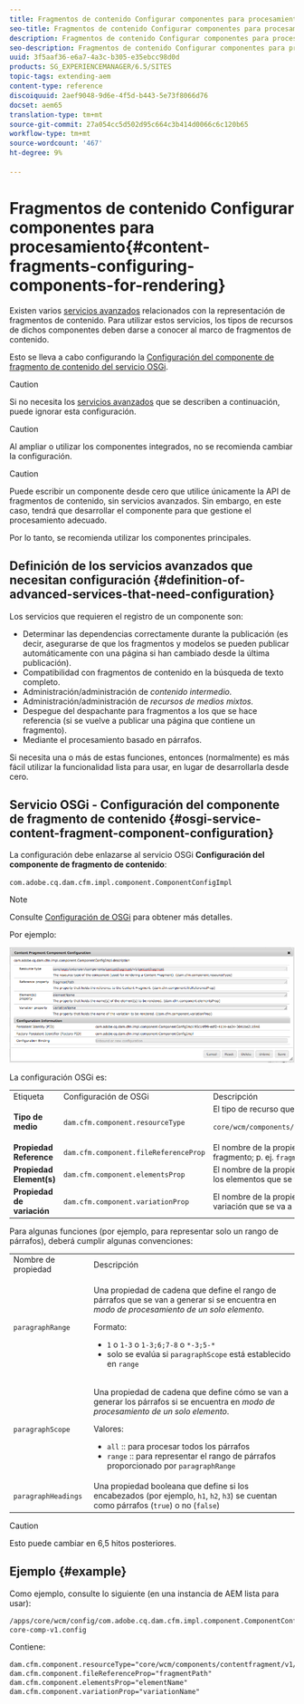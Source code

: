 ```yaml
---
title: Fragmentos de contenido Configurar componentes para procesamiento
seo-title: Fragmentos de contenido Configurar componentes para procesamiento
description: Fragmentos de contenido Configurar componentes para procesamiento
seo-description: Fragmentos de contenido Configurar componentes para procesamiento
uuid: 3f5aaf36-e6a7-4a3c-b305-e35ebcc98d0d
products: SG_EXPERIENCEMANAGER/6.5/SITES
topic-tags: extending-aem
content-type: reference
discoiquuid: 2aef9048-9d6e-4f5d-b443-5e73f8066d76
docset: aem65
translation-type: tm+mt
source-git-commit: 27a054cc5d502d95c664c3b414d0066c6c120b65
workflow-type: tm+mt
source-wordcount: '467'
ht-degree: 9%

---
```



# Fragmentos de contenido Configurar componentes para procesamiento{#content-fragments-configuring-components-for-rendering}

Existen varios [servicios avanzados](/help/sites-developing/content-fragments-config-components-rendering.md#definition-of-advanced-services-that-need-configuration) relacionados con la representación de fragmentos de contenido. Para utilizar estos servicios, los tipos de recursos de dichos componentes deben darse a conocer al marco de fragmentos de contenido.

Esto se lleva a cabo configurando la [Configuración del componente de fragmento de contenido del servicio OSGi](#osgi-service-content-fragment-component-configuration).

>[!CAUTION]
>
>Si no necesita los [servicios avanzados](/help/sites-developing/content-fragments-config-components-rendering.md#definition-of-advanced-services-that-need-configuration) que se describen a continuación, puede ignorar esta configuración.

>[!CAUTION]
>
>Al ampliar o utilizar los componentes integrados, no se recomienda cambiar la configuración.

>[!CAUTION]
>
>Puede escribir un componente desde cero que utilice únicamente la API de fragmentos de contenido, sin servicios avanzados. Sin embargo, en este caso, tendrá que desarrollar el componente para que gestione el procesamiento adecuado.
>
>Por lo tanto, se recomienda utilizar los componentes principales.

## Definición de los servicios avanzados que necesitan configuración {#definition-of-advanced-services-that-need-configuration}

Los servicios que requieren el registro de un componente son:

* Determinar las dependencias correctamente durante la publicación (es decir, asegurarse de que los fragmentos y modelos se pueden publicar automáticamente con una página si han cambiado desde la última publicación).
* Compatibilidad con fragmentos de contenido en la búsqueda de texto completo.
* Administración/administración de *contenido intermedio.*
* Administración/administración de *recursos de medios mixtos.*
* Despegue del despachante para fragmentos a los que se hace referencia (si se vuelve a publicar una página que contiene un fragmento).
* Mediante el procesamiento basado en párrafos.

Si necesita una o más de estas funciones, entonces (normalmente) es más fácil utilizar la funcionalidad lista para usar, en lugar de desarrollarla desde cero.

## Servicio OSGi - Configuración del componente de fragmento de contenido {#osgi-service-content-fragment-component-configuration}

La configuración debe enlazarse al servicio OSGi **Configuración del componente de fragmento de contenido**:

`com.adobe.cq.dam.cfm.impl.component.ComponentConfigImpl`

>[!NOTE]
>
>Consulte [Configuración de OSGi](/help/sites-deploying/configuring-osgi.md) para obtener más detalles.

Por ejemplo:

![cfm-01](assets/cfm-01.png)

La configuración OSGi es:

<table>
 <tbody>
  <tr>
   <td>Etiqueta</td>
   <td>Configuración de OSGi<br /> </td>
   <td>Descripción</td>
  </tr>
  <tr>
   <td><strong>Tipo de medio</strong></td>
   <td><code>dam.cfm.component.resourceType</code></td>
   <td>El tipo de recurso que se va a registrar; p. ej. <br /> <p><span class="cmp-examples-demo__property-value"><code>core/wcm/components/contentfragment/v1/contentfragment</code></code></p> </td>
  </tr>
  <tr>
   <td><strong>Propiedad Reference</strong></td>
   <td><code>dam.cfm.component.fileReferenceProp</code></td>
   <td>El nombre de la propiedad que contiene la referencia al fragmento; p. ej. <code>fragmentPath</code> o <code>fileReference</code></td>
  </tr>
  <tr>
   <td><strong>Propiedad Element(s)</strong></td>
   <td><code>dam.cfm.component.elementsProp</code></td>
   <td>El nombre de la propiedad que contiene los nombres de los elementos que se van a procesar; p. ej.<code>elementName</code></td>
  </tr>
  <tr>
   <td><strong>Propiedad de variación</strong><br /> </td>
   <td><code>dam.cfm.component.variationProp</code></td>
   <td>El nombre de la propiedad que contiene el nombre de la variación que se va a procesar; p. ej.<code>variationName</code></td>
  </tr>
 </tbody>
</table>

Para algunas funciones (por ejemplo, para representar solo un rango de párrafos), deberá cumplir algunas convenciones:

<table>
 <tbody>
  <tr>
   <td>Nombre de propiedad</td>
   <td>Descripción</td>
  </tr>
  <tr>
   <td><code>paragraphRange</code></td>
   <td><p>Una propiedad de cadena que define el rango de párrafos que se van a generar si se encuentra en <em>modo de procesamiento de un solo elemento</em>.</p> <p>Formato:</p>
    <ul>
     <li><code>1</code> o <code>1-3</code> o <code>1-3;6;7-8</code> o <code>*-3;5-*</code></li>
     <li>solo se evalúa si <code>paragraphScope</code> está establecido en <code>range</code></li>
    </ul> </td>
  </tr>
  <tr>
   <td><code>paragraphScope</code></td>
   <td><p>Una propiedad de cadena que define cómo se van a generar los párrafos si se encuentra en <em>modo de procesamiento de un solo elemento</em>.</p> <p>Valores:</p>
    <ul>
     <li><code>all</code> :: para procesar todos los párrafos</li>
     <li><code>range</code> :: para representar el rango de párrafos proporcionado por <code>paragraphRange</code></li>
    </ul> </td>
  </tr>
  <tr>
   <td><code>paragraphHeadings</code></td>
   <td>Una propiedad booleana que define si los encabezados (por ejemplo, <code>h1</code>, <code>h2</code>, <code>h3</code>) se cuentan como párrafos (<code>true</code>) o no (<code>false</code>)</td>
  </tr>
 </tbody>
</table>

>[!CAUTION]
>
>Esto puede cambiar en 6,5 hitos posteriores.

## Ejemplo {#example}

Como ejemplo, consulte lo siguiente (en una instancia de AEM lista para usar):

```
/apps/core/wcm/config/com.adobe.cq.dam.cfm.impl.component.ComponentConfigImpl-core-comp-v1.config
```

Contiene:

```
dam.cfm.component.resourceType="core/wcm/components/contentfragment/v1/contentfragment"
dam.cfm.component.fileReferenceProp="fragmentPath"
dam.cfm.component.elementsProp="elementName"
dam.cfm.component.variationProp="variationName"
```


